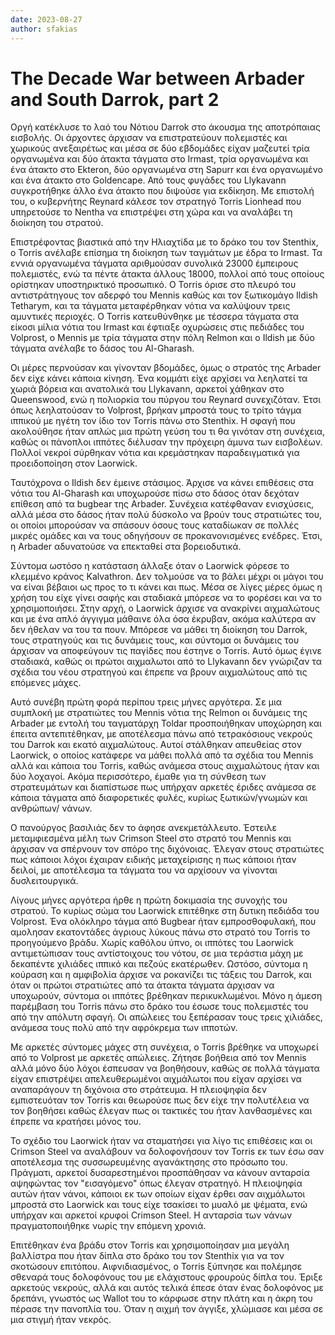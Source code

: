 ```yaml
---
date: 2023-08-27
author: sfakias
---
```

# The Decade War between Arbader and South Darrok, part 2

Οργή κατέκλυσε το λαό του Νότιου Darrok στο άκουσμα της αποτρόπαιας εισβολής. Οι άρχοντες άρχισαν να επιστρατεύουν πολεμιστές και χωρικούς ανεξαιρέτως και μέσα σε δύο εβδομάδες είχαν μαζευτεί τρία οργανωμένα και δύο άτακτα τάγματα στο Irmast, τρία οργανωμένα και ένα άτακτο στο Ekteron, δύο οργανωμένα στη Sapurr και ένα οργανωμένο και ένα άτακτο στο Goldencape. Από τους φυγάδες του Llykavann συγκροτήθηκε άλλο ένα άτακτο που διψούσε για εκδίκηση. Με επιστολή του, ο κυβερνήτης Reynard κάλεσε τον στρατηγό Torris Lionhead που υπηρετούσε το Nentha να επιστρέψει στη χώρα και να αναλάβει τη διοίκηση του στρατού.

Επιστρέφοντας βιαστικά από την Ηλιαχτίδα με το δράκο του τον Stenthix, ο Torris ανέλαβε επίσημα τη διοίκηση των ταγμάτων με έδρα το Irmast. Τα εννιά οργανωμένα τάγματα αριθμούσαν συνολικά 23000 έμπειρους πολεμιστές, ενώ τα πέντε άτακτα άλλους 18000, πολλοί από τους οποίους ορίστηκαν υποστηρικτικό προσωπικό. Ο Torris όρισε στο πλευρό του αντιστράτηγους τον αδερφό του Mennis καθώς και τον ξωτικομάγο Ildish Tetharym, και τα τάγματα μεταφέρθηκαν νότια να καλύψουν τρεις αμυντικές περιοχές. Ο Torris κατευθύνθηκε με τέσσερα τάγματα στα είκοσι μίλια νότια του Irmast και έφτιαξε οχυρώσεις στις πεδιάδες του Volprost, o Mennis με τρία τάγματα στην πόλη Relmon και ο Ildish με δύο τάγματα ανέλαβε το δάσος του Al-Gharash.  

Οι μέρες περνούσαν και γίνονταν βδομάδες, όμως ο στρατός της Arbader δεν είχε κάνει κάποια κίνηση. Ένα κομμάτι είχε αρχίσει να λεηλατεί τα χωριά βόρεια και ανατολικά του Llykavann, αρκετοί χάθηκαν στo Queenswood, ενώ η πολιορκία του πύργου του Reynard συνεχιζόταν. Έτσι όπως λεηλατούσαν το Volprost, βρήκαν μπροστά τους το τρίτο τάγμα ιππικού με ηγέτη τον ίδιο τον Torris πάνω στο Stenthix. Η σφαγή που ακολούθησε ήταν απλώς μια πρώτη γεύση του τι θα γινόταν στη συνέχεια, καθώς οι πάνοπλοι ιππότες διέλυσαν την πρόχειρη άμυνα των εισβολέων. Πολλοί νεκροί σύρθηκαν νότια και κρεμάστηκαν παραδειγματικά για προειδοποίηση στον Laorwick.  

Ταυτόχρονα ο Ildish δεν έμεινε στάσιμος. Άρχισε να κάνει επιθέσεις στα νότια του Al-Gharash και υποχωρούσε πίσω στο δάσος όταν δεχόταν επίθεση από τα bugbear της Arbader. Συνέχεια κατέφθαναν ενισχύσεις, αλλά μέσα στο δάσος ήταν πολύ δύσκολο να βρούν τους στρατιώτες του, οι οποίοι μπορούσαν να σπάσουν όσους τους καταδίωκαν σε πολλές μικρές ομάδες και να τους οδηγήσουν σε προκανονισμένες ενέδρες. Έτσι, η Arbader αδυνατούσε να επεκταθεί στα βορειοδυτικά.

Σύντομα ωστόσο η κατάσταση άλλαξε όταν ο Laorwick φόρεσε το κλεμμένο κράνος Kalvathron. Δεν τολμούσε να το βάλει μέχρι οι μάγοι του να είναι βέβαιοι ως προς το τι κάνει και πως. Μέσα σε λίγες μέρες όμως η χρήση του είχε γίνει σαφής και σταδιακά μπόρεσε να το φορέσει και να το χρησιμοποιήσει. Στην αρχή, ο Laorwick άρχισε να ανακρίνει αιχμαλώτους και με ένα απλό άγγιγμα μάθαινε όλα όσα έκρυβαν, ακόμα καλύτερα αν δεν ήθελαν να του τα πουν. Μπόρεσε να μάθει τη διοίκηση του Darrok, τους στρατηγούς και τις δυνάμεις τους, και σύντομα οι δυνάμεις του άρχισαν να αποφεύγουν τις παγίδες που έστηνε ο Torris. Αυτό όμως έγινε σταδιακά, καθώς οι πρώτοι αιχμαλωτοι από το Llykavann δεν γνώριζαν τα σχέδια του νέου στρατηγού και έπρεπε να βρουν αιχμαλώτους από τις επόμενες μάχες.  

Αυτό συνέβη πρώτη φορά περίπου τρεις μήνες αργότερα. Σε μια συμπλοκή με στρατιώτες του Mennis νότια της Relmon οι δυνάμεις της Arbader με εντολή του ταγματάρχη Toldar προσποιήθηκαν υποχώρηση και έπειτα αντεπιτέθηκαν, με αποτέλεσμα πάνω από τετρακόσιους νεκρούς του Darrok και εκατό αιχμαλώτους. Αυτοί στάλθηκαν απευθείας στον Laorwick, ο οποίος κατάφερε να μάθει πολλά από τα σχέδια του Mennis αλλά και κάποια του Torris, καθώς ανάμεσα στους αιχμαλώτους ήταν και δύο λοχαγοί. Ακόμα περισσότερο, έμαθε για τη σύνθεση των στρατευμάτων και διαπίστωσε πως υπήρχαν αρκετές έριδες ανάμεσα σε κάποια τάγματα από διαφορετικές φυλές, κυρίως ξωτικών/γνωμών και ανθρώπων/ νάνων.

Ο πανούργος βασιλιάς δεν το άφησε ανεκμετάλλευτο. Έστειλε μεταμφιεσμένα μέλη
των Crimson Steel στο στρατό του Mennis και άρχισαν να σπέρνουν τον σπόρο της
διχόνοιας. Έλεγαν στους στρατιώτες πως κάποιοι λόχοι έχαιραν ειδικής
μεταχείρισης η πως κάποιοι ήταν δειλοί, με αποτέλεσμα τα τάγματα του να
αρχίσουν να γίνονται δυσλειτουργικά.

Λίγους μήνες αργότερα ήρθε η πρώτη δοκιμασία της συνοχής του στρατού. Το κυρίως σώμα του Laorwick επιτέθηκε στη δυτικη πεδιάδα του Volprost. Ένα ολόκληρο τάγμα από Bugbear ήταν εμπροσθοφυλακή, που αμολησαν εκατοντάδες άγριους λύκους πάνω στο στρατό του Torris το προηγούμενο βράδυ. Χωρίς καθόλου ύπνο, οι ιππότες του Laorwick αντιμετώπισαν τους αντίστοιχους του νότου, σε μια τεράστια μάχη με δεκαπέντε χιλιάδες ιππικό και πεζούς εκατέρωθεν. Ωστόσο, σύντομα η κούραση και η αμφιβολία άρχισε να ροκανίζει τις τάξεις του Darrok, και όταν οι πρώτοι στρατιώτες από τα άτακτα τάγματα άρχισαν να υποχωρούν, σύντομα οι ιππότες βρέθηκαν περικυκλωμένοι. Μόνο η άμεση παρέμβαση του Torris πάνω στο δράκο του έσωσε τους πολεμιστές του από την απόλυτη σφαγή. Οι απώλειες του ξεπέρασαν τους τρεις χιλιάδες, ανάμεσα τους πολύ από την αφρόκρεμα των ιπποτών.

Με αρκετές σύντομες μάχες στη συνέχεια, ο Torris βρέθηκε να υποχωρεί από το Volprost με αρκετές απώλειες. Ζήτησε βοήθεια από τον Mennis αλλά μόνο δύο λόχοι έσπευσαν να βοηθήσουν, καθώς σε πολλά τάγματα είχαν επιστρέψει απελευθερωμένοι αιχμάλωτοι που είχαν αρχίσει να αναπαράγουν τη διχόνοια στο στράτευμα. Η πλειοψηφία δεν εμπιστευόταν τον Torris και θεωρούσε πως δεν είχε την πολυτέλεια να τον βοηθήσει καθώς έλεγαν πως οι τακτικές του ήταν λανθασμένες και έπρεπε να κρατήσει μόνος του.

Το σχέδιο του Laorwick ήταν να σταματήσει για λίγο τις επιθέσεις και οι Crimson Steel να αναλάβουν να δολοφονήσουν τον Torris εκ των έσω σαν αποτέλεσμα της συσσωρευμένης αγανάκτησης στο πρόσωπο του. Πράγματι, αρκετοί δυσαρεστημένοι προσπάθησαν να κάνουν ανταρσία αψηφώντας τον "εισαγόμενο" όπως έλεγαν στρατηγό. Η πλειοψηφία αυτών ήταν νάνοι, κάποιοι εκ των οποίων είχαν έρθει σαν αιχμάλωτοι μπροστά στο Laorwick και τους είχε τσακίσει το μυαλό με ψέματα, ενώ υπήρχαν και αρκετοί κρυφοί Crimson Steel. Η ανταρσία των νάνων πραγματοποιήθηκε νωρίς την επόμενη χρονιά.

Επιτέθηκαν ένα βράδυ στον Torris και χρησιμοποίησαν μια μεγάλη βαλλίστρα που ήταν δίπλα στο δράκο του τον Stenthix για να τον σκοτώσουν επιτόπου. Αιφνιδιασμένος, ο Torris ξύπνησε και πολέμησε σθεναρά τους δολοφόνους του με ελάχιστους φρουρούς δίπλα του. Έριξε αρκετούς νεκρούς, αλλά και αυτός τελικά έπεσε όταν ένας δολοφόνος με δρεπάνι, γνωστός ως Wallot του το κάρφωσε στην πλάτη και η άκρη του πέρασε την πανοπλία του. Όταν η αιχμή τον άγγιξε, χλώμιασε και μέσα σε μια στιγμή ήταν νεκρός.



